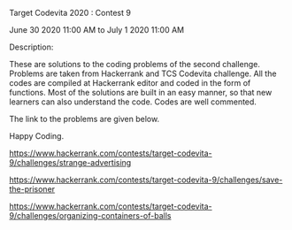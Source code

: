 Target Codevita 2020 : Contest 9

June 30 2020 11:00 AM to July 1 2020 11:00 AM

Description:

These are solutions to the coding problems of the second challenge. Problems are taken from Hackerrank and TCS Codevita challenge. All the codes are compiled at Hackerrank editor and coded in the form of functions. Most of the solutions are built in an easy manner, so that new learners can also understand the code. Codes are well commented.

The link to the problems are given below.

Happy Coding.

https://www.hackerrank.com/contests/target-codevita-9/challenges/strange-advertising

https://www.hackerrank.com/contests/target-codevita-9/challenges/save-the-prisoner

https://www.hackerrank.com/contests/target-codevita-9/challenges/organizing-containers-of-balls
